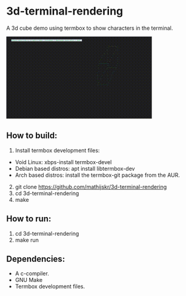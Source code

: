 # 3d-terminal-rendering
A 3d cube demo using termbox to show characters in the terminal.

![](3d_demo.gif)

## How to build:
1. Install termbox development files: 
* Void Linux: xbps-install termbox-devel
* Debian based distros: apt install libtermbox-dev 
* Arch based distros: install the termbox-git package from the AUR. 
2. git clone https://github.com/mathijskr/3d-terminal-rendering
3. cd 3d-terminal-rendering
4. make

## How to run:
1. cd 3d-terminal-rendering
2. make run

## Dependencies:
* A c-compiler.
* GNU Make
* Termbox development files.
